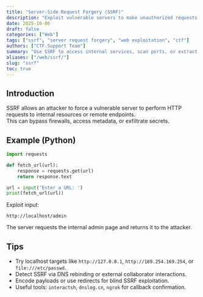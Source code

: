 ```yaml
---
title: "Server-Side Request Forgery (SSRF)"
description: "Exploit vulnerable servers to make unauthorized requests to internal or external systems on behalf of the target."
date: 2025-10-06
draft: false
categories: ["Web"]
tags: ["ssrf", "server request forgery", "web exploitation", "ctf"]
authors: ["CTF.Support Team"]
summary: "Use SSRF to access internal services, scan ports, or extract local resources through unsanitized fetch requests."
aliases: ["/web/ssrf/"]
slug: "ssrf"
toc: true
---
```


## Introduction

SSRF allows an attacker to force a vulnerable server to perform HTTP requests to internal resources or remote endpoints.  
This can bypass firewalls, access metadata, or exfiltrate secrets.

## Example (Python)

```python
import requests

def fetch_url(url):
    response = requests.get(url)
    return response.text

url = input('Enter a URL: ')
print(fetch_url(url))
```

Exploit input:

```text
http://localhost/admin
```

The server requests the internal admin page and returns it to the attacker.

## Tips

- Try localhost targets like `http://127.0.0.1`, `http://169.254.169.254`, or `file:///etc/passwd`.
- Detect SSRF via DNS rebinding or external collaborator interactions.
- Encode payloads or use redirects for blind SSRF exploitation.
- Useful tools: `interactsh`, `dnslog.cn`, `ngrok` for callback confirmation.
